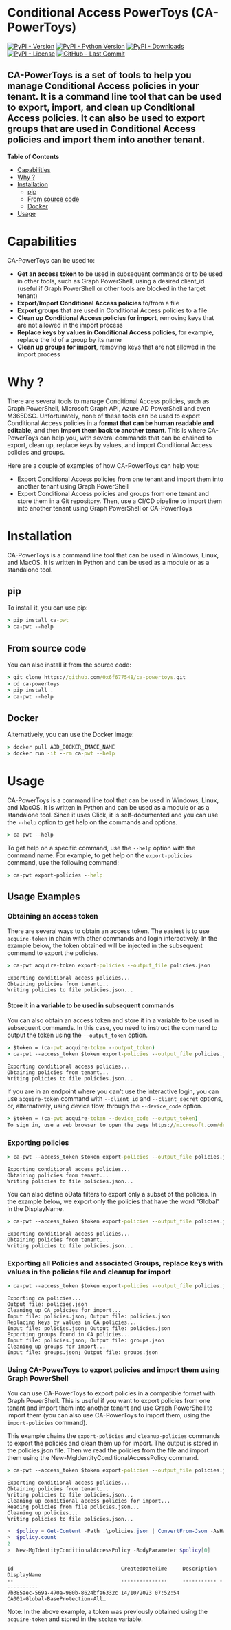 # Conditional Access PowerToys (CA-PowerToys)

[![PyPI - Version](https://img.shields.io/pypi/v/ca-pwt.svg)](https://pypi.org/project/ca-pwt)
[![PyPI - Python Version](https://img.shields.io/pypi/pyversions/ca-pwt.svg)](https://pypi.org/project/ca-pwt)
[![PyPI - Downloads](https://img.shields.io/pypi/dm/ca-pwt.svg)](https://pypi.org/project/ca-pwt)
[![PyPI - License](https://img.shields.io/pypi/l/ca-pwt.svg)](https://pypi.org/project/ca-pwt)
[![GitHub - Last Commit](https://img.shields.io/github/last-commit/0x6f677548/ca-powertoys.svg)]()



CA-PowerToys is a set of tools to help you manage Conditional Access policies in your tenant. It is a command line tool that can be used to export, import, and clean up Conditional Access policies. It can also be used to export groups that are used in Conditional Access policies and import them into another tenant.
-----
**Table of Contents**

- [Capabilities](#capabilities)
- [Why ?](#why-)
- [Installation](#installation)
    * [pip](#pip)
    * [From source code](#from-source-code)
    * [Docker](#docker)
- [Usage](#usage)



# Capabilities
CA-PowerToys can be used to:
- **Get an access token** to be used in subsequent commands or to be used in other tools, such as Graph PowerShell, using a desired client_id (useful if Graph PowerShell or other tools are blocked in the target tenant)
- **Export/Import Conditional Access policies** to/from a file
- **Export groups** that are used in Conditional Access policies to a file
- **Clean up Conditional Access policies for import**, removing keys that are not allowed in the import process
- **Replace keys by values in Conditional Access policies**, for example, replace the Id of a group by its name
- **Clean up groups for import**, removing keys that are not allowed in the import process

# Why ?
There are several tools to manage Conditional Access policies, such as Graph PowerShell, Microsoft Graph API, Azure AD PowerShell and even M365DSC. Unfortunately, none of these tools can be used to export Conditional Access policies in a **format that can be human readable and editable**, and then **import them back to another tenant**. This is where CA-PowerToys can help you, with several commands that can be chained to export, clean up, replace keys by values, and import Conditional Access policies and groups.  

Here are a couple of examples of how CA-PowerToys can help you:
- Export Conditional Access policies from one tenant and import them into another tenant using Graph PowerShell
- Export Conditional Access policies and groups from one tenant and store them in a Git repository. Then, use a CI/CD pipeline to import them into another tenant using Graph PowerShell or CA-PowerToys


# Installation
CA-PowerToys is a command line tool that can be used in Windows, Linux, and MacOS. It is written in Python and can be used as a module or as a standalone tool.

## pip
To install it, you can use pip:
```cmd
> pip install ca-pwt
> ca-pwt --help
```

## From source code
You can also install it from the source code:
```cmd
> git clone https://github.com/0x6f677548/ca-powertoys.git
> cd ca-powertoys
> pip install .
> ca-pwt --help
```
## Docker
Alternatively, you can use the Docker image:
```cmd
> docker pull ADD_DOCKER_IMAGE_NAME
> docker run -it --rm ca-pwt --help
```

# Usage
CA-PowerToys is a command line tool that can be used in Windows, Linux, and MacOS. It is written in Python and can be used as a module or as a standalone tool. Since it uses Click, it is self-documented and you can use the `--help` option to get help on the commands and options.
```cmd
> ca-pwt --help
```

To get help on a specific command, use the `--help` option with the command name. For example, to get help on the `export-policies` command, use the following command:
```cmd
> ca-pwt export-policies --help
```

## Usage Examples

### Obtaining an access token 

There are several ways to obtain an access token. The easiest is to use `acquire-token` in chain with other commands and login interactively. In the example below, the token obtained will be injected in the subsequent command to export the policies. 

```cmd
> ca-pwt acquire-token export-policies --output_file policies.json
```
```
Exporting conditional access policies...
Obtaining policies from tenant...
Writing policies to file policies.json...
```
#### Store it in a variable to be used in subsequent commands
You can also obtain an access token and store it in a variable to be used in subsequent commands. In this case, you need to instruct the command to output the token using the `--output_token` option. 
   
```cmd
> $token = (ca-pwt acquire-token --output_token)
> ca-pwt --access_token $token export-policies --output_file policies.json
```
```
Exporting conditional access policies...
Obtaining policies from tenant...
Writing policies to file policies.json...
```
If you are in an endpoint where you can't use the interactive login, you can use `acquire-token` command with `--client_id` and `--client_secret` options, or, alternatively, using device flow, through the `--device_code` option. 
```cmd
> $token = (ca-pwt acquire-token --device_code --output_token)
To sign in, use a web browser to open the page https://microsoft.com/devicelogin and enter the code 123456789 to authenticate.
```

### Exporting policies
    
```cmd
> ca-pwt --access_token $token export-policies --output_file policies.json
```
```
Exporting conditional access policies...
Obtaining policies from tenant...
Writing policies to file policies.json...
```

You can also define oData filters to export only a subset of the policies. In the example below, we export only the policies that have the word "Global" in the DisplayName. 

```cmd
> ca-pwt --access_token $token export-policies --output_file policies.json --filter "startswith(displayName,'Global')"
```
```
Exporting conditional access policies...
Obtaining policies from tenant...
Writing policies to file policies.json...
```

### Exporting all Policies and associated Groups, replace keys with values in the policies file and cleanup for import
    
```cmd
> ca-pwt --access_token $token export-policies --output_file policies.json cleanup-policies replace-keys-by-values export-groups --output_file groups.json cleanup-groups
```
```
Exporting ca policies...
Output file: policies.json
Cleaning up CA policies for import...
Input file: policies.json; Output file: policies.json
Replacing keys by values in CA policies...
Input file: policies.json; Output file: policies.json
Exporting groups found in CA policies...
Input file: policies.json; Output file: groups.json
Cleaning up groups for import...
Input file: groups.json; Output file: groups.json
```

### Using CA-PowerToys to export policies and import them using Graph PowerShell

You can use CA-PowerToys to export policies in a compatible format with Graph PowerShell. This is useful if you want to export policies from one tenant and import them into another tenant and use Graph PowerShell to import them (you can also use CA-PowerToys to import them, using the `import-policies` command).

This example chains the `export-policies` and `cleanup-policies` commands to export the policies and clean them up for import. The output is stored in the policies.json file. Then we read the policies from the file and import them using the New-MgIdentityConditionalAccessPolicy command. 

```cmd
> ca-pwt --access_token $token export-policies --output_file policies.json cleanup-policies
```
```
Exporting conditional access policies...
Obtaining policies from tenant...
Writing policies to file policies.json...
Cleaning up conditional access policies for import...
Reading policies from file policies.json...
Cleaning up policies...
Writing policies to file policies.json...
```
```powershell
>  $policy = Get-Content -Path .\policies.json | ConvertFrom-Json -AsHashtable
>  $policy.count
2
>  New-MgIdentityConditionalAccessPolicy -BodyParameter $policy[0]
```
```

Id                                   CreatedDateTime     Description DisplayName
--                                   ---------------     ----------- -----------
7b385aec-569a-470a-980b-8624bfa6332c 14/10/2023 07:52:54             CA001-Global-BaseProtection-All…
```
Note: In the above example, a token was previously obtained using the `acquire-token` and stored in the `$token` variable.
